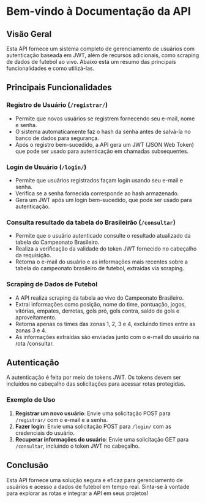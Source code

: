 # Bem-vindo à Documentação da API
## Visão Geral
Esta API fornece um sistema completo de gerenciamento de usuários com autenticação baseada em JWT, além de recursos adicionais, como scraping de dados de futebol ao vivo. Abaixo está um resumo das principais funcionalidades e como utilizá-las.
## Principais Funcionalidades
### Registro de Usuário (`/registrar/`)
- Permite que novos usuários se registrem fornecendo seu e-mail, nome e senha.
- O sistema automaticamente faz o hash da senha antes de salvá-la no banco de dados para segurança.
- Após o registro bem-sucedido, a API gera um JWT (JSON Web Token) que pode ser usado para autenticação em chamadas subsequentes.
### Login de Usuário (`/login/`)
- Permite que usuários registrados façam login usando seu e-mail e senha.
- Verifica se a senha fornecida corresponde ao hash armazenado.
- Gera um JWT após um login bem-sucedido, que pode ser usado para autenticação.
### Consulta resultado da tabela do Brasileirão (`/consultar`)
- Permite que o usuário autenticado consulte o resultado atualizado da tabela do Campeonato Brasileiro.
- Realiza a verificação da validade do token JWT fornecido no cabeçalho da requisição.
- Retorna o e-mail do usuário e as informações mais recentes sobre a tabela do campeonato brasileiro de futebol, extraídas via scraping.
### Scraping de Dados de Futebol
- A API realiza scraping da tabela ao vivo do Campeonato Brasileiro.
- Extrai informações como posição, nome do time, pontuação, jogos, vitórias, empates, derrotas, gols pró, gols contra, saldo de gols e aproveitamento.
- Retorna apenas os times das zonas 1, 2, 3 e 4, excluindo times entre as zonas 3 e 4.
- As informações extraídas são enviadas junto com o e-mail do usuário na rota /consultar.
## Autenticação
A autenticação é feita por meio de tokens JWT. Os tokens devem ser incluídos no cabeçalho das solicitações para acessar rotas protegidas.
### Exemplo de Uso
1. **Registrar um novo usuário**: Envie uma solicitação POST para `/registrar/` com o e-mail e a senha.
2. **Fazer login**: Envie uma solicitação POST para `/login/` com as credenciais do usuário.
3. **Recuperar informações do usuário**: Envie uma solicitação GET para `/consultar`, incluindo o token JWT no cabeçalho.
## Conclusão
Esta API fornece uma solução segura e eficaz para gerenciamento de usuários e acesso a dados de futebol em tempo real. Sinta-se à vontade para explorar as rotas e integrar a API em seus projetos!